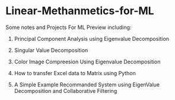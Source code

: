 # Linear-Methanmetics-for-ML
Some notes and Projects For ML Preview
including:

1. Principal Component Analysis using Eigenvalue Decomposition

2. Singular Value Decomposition 

3. Color Image Compreesion Using Eigenvalue Decomposition

4. How to transfer Excel data to Matrix using Python

5. A Simple Example Recommanded System using EigenValue Decomposition and Collaborative Filtering

